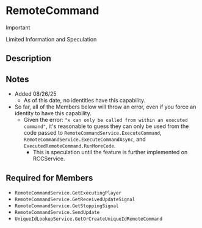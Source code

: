 # RemoteCommand

> [!IMPORTANT]
> Limited Information and Speculation

## Description

## Notes
- Added 08/26/25
	- As of this date, no identities have this capability.
- So far, all of the Members below will throw an error, even if you force an identity to have this capability.
	- Given the error: `"x can only be called from within an executed command"`, it's reasonable to guess they can only be used from the code passed to `RemoteCommandService.ExecuteCommand`, `RemoteCommandService.ExecuteCommandAsync`, and `ExecutedRemoteCommand.RunMoreCode`.
		- This is speculation until the feature is further implemented on RCCService.

## Required for Members
- `RemoteCommandService.GetExecutingPlayer`
- `RemoteCommandService.GetReceivedUpdateSignal`
- `RemoteCommandService.GetStoppingSignal`
- `RemoteCommandService.SendUpdate`
- `UniqueIdLookupService.GetOrCreateUniqueIdRemoteCommand`
